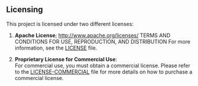 ## Licensing

This project is licensed under two different licenses:

1. **Apache License**;
http://www.apache.org/licenses/
TERMS AND CONDITIONS FOR USE, REPRODUCTION, AND DISTRIBUTION
For more information, see the [LICENSE](./LICENSE) file.

2. **Proprietary License for Commercial Use**:  
   For commercial use, you must obtain a commercial license. Please refer to the [LICENSE-COMMERCIAL](./LICENSE-COMMERCIAL) file for more details on how to purchase a commercial license.
